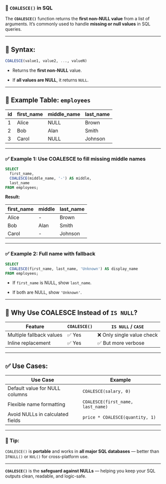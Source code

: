 ### 🧩 `COALESCE()` in SQL

The **`COALESCE()`** function returns the **first non-NULL value** from a list of arguments. It’s commonly used to handle **missing or null values** in SQL queries.

---

## 🔹 **Syntax:**

```sql
COALESCE(value1, value2, ..., valueN)
```

- Returns the **first non-NULL** value.
    
- If **all values are NULL**, it returns `NULL`.
    

---

## 📌 **Example Table: `employees`**

|id|first_name|middle_name|last_name|
|---|---|---|---|
|1|Alice|NULL|Brown|
|2|Bob|Alan|Smith|
|3|Carol|NULL|Johnson|

---

### ✅ Example 1: Use COALESCE to fill missing middle names

```sql
SELECT 
  first_name,
  COALESCE(middle_name, '-') AS middle,
  last_name
FROM employees;
```

**Result:**

|first_name|middle|last_name|
|---|---|---|
|Alice|-|Brown|
|Bob|Alan|Smith|
|Carol|-|Johnson|

---

### ✅ Example 2: Full name with fallback

```sql
SELECT 
  COALESCE(first_name, last_name, 'Unknown') AS display_name
FROM employees;
```

- If `first_name` is NULL, show `last_name`.
    
- If both are NULL, show `'Unknown'`.
    

---

## 🔹 **Why Use COALESCE Instead of `IS NULL`?**

|Feature|`COALESCE()`|`IS NULL` / `CASE`|
|---|---|---|
|Multiple fallback values|✅ Yes|❌ Only single value check|
|Inline replacement|✅ Yes|✅ But more verbose|

---

## ✅ Use Cases:

|Use Case|Example|
|---|---|
|Default value for NULL columns|`COALESCE(salary, 0)`|
|Flexible name formatting|`COALESCE(first_name, last_name)`|
|Avoid NULLs in calculated fields|`price * COALESCE(quantity, 1)`|

---

### 🧠 Tip:

`COALESCE()` is **portable** and works in **all major SQL databases** — better than `IFNULL()` or `NVL()` for cross-platform use.

---

**`COALESCE()`** is the **safeguard against NULLs** — helping you keep your SQL outputs clean, readable, and logic-safe.